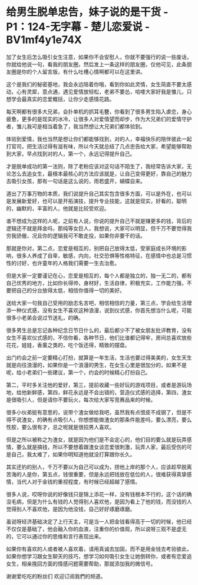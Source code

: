 # 给男生脱单忠告，妹子说的是干货 - P1：124-无字幕 - 楚儿恋爱说 - BV1mf4y1e74X

加了女生后怎么吸引女生注意，如果你不会安慰人，你就不要强行的说一些废话，你就给他说一句，看我的朋友圈，然后发上一条这样的朋友圈，仅他可见，此条朋友圈是你的个人留言版，有什么吐槽心情啊都可以在这里讲。

这个是我们的秘密基地，我会永远陪着你哦，看到你如此灵情，女生简直不要太感动，心有灵犀，意点通，遇见爱情放轻松，老弟不要怂，哈喽大家好我是雏儿，只想学会最真实的恋爱概括，让你少走感情花路。

每天啊都有很多大兄弟，会扑单机的抓耳毛簪，你看到了很多男生陷入虐恋，身心疲惫，更多的是现实的冰冷，让很多人对爱情望而却步，作为大兄弟们的爱情守护者，雏儿我可是相当着急了，我当然想让大兄弟们都体验到。

体验到爱情，我也当然是想让你们都能够找到，对的人，幸福快乐的陪伴彼此一起打官司，把生活过得有滋有味，所以今天就总结了几点忠告给大家，希望能够帮助到大家，早点找到对的人，第一个，永远记得提升自己。

才是脱单成功的第一法则，除了老粉应该对这句话不陌生了，我经常告诉大家，无论怎么去追女生，最根本最核心的方法应该就是，让自己变得更好，靠自己的魅力去吸引女孩，那有一句话是这么说的，雨若盛开，蝴蝶自来。

道出了万事万物的本质，我们说提升自己其实包含很多方面，可以是外在，也可以是发展新爱好，也可以是开拓演技，提升专业技能，这就是现实，好看的，聪明的，幽默的，丰富的人，他就是比较受欢迎。

谁不想成为这样的人呢，之前有人说，你说的提升自己不就是赚更多的钱，背后的逻辑还不就是拜金吗，那纯等女巨人，我想说，大家可以明显，但千万不要觉得我穷我骄傲，况且你的逻辑我可不敢走投，如果你非要干的话。

那就是你对，第二点，恋爱是相互的，别把自己放得太低，受家庭成长环境的影响，很多人养成了自卑，敏感，内向，社交恐惧等性格特征，在感情中也总是习惯性的讨好，也许童年的人格我们需要一生去治愈。

但是大家一定要谨记在心，恋爱是相互的，每个人都是独立的，独一无二的，都有自己优秀的地方，比如你长得帅，身材好，生活自律，积极充实，工作能力强，不要把自己的分台放得太低，相信你值得一切的美好。

送给大家一句我自己受用的励志名言吧，相信相信的力量，第三点，学会给生活增添一种仪式感，没有女生不喜欢这种浪漫，说到仪式感，你首先想当什么呢，可能很多小老弟会说过节送礼，的确。

很多男生总是忘记各种纪念日节日什么的，最后都少不了被女朋友批评教育，没有女生不喜欢仪式感的，不信你看，各种节日，他们比谁都记得牢，房间总喜欢放些花花，娃娃，香薰之类的，吃个饭还得，精致的摆盘。

出门约会之前一定要精心打扮，就算是一年生活，生活也要过得美美的，女生天生就是向往浪漫的，如果你是一个浪漫的男生，在女生心里是很加分的，如果不是呢，给小老弟们一些建议，第一个，约会的时候精心打扮自己。

第二，平时多关注他的爱好，第三，提前收藏一些好玩的游戏项目，或者是游玩场地，给他新鲜感，第四，鲜花永远是不会出错的，营造仪式感的选择，第四，渣女是很吸引人，但是请你不要玩火，每次给大家写竞赛品来的时候。

很多小伙弟挺有意思的，说带个渣女做给我吧，虽然我有点恨皮不成钢了，但是不得不说渣女，的确有点吸引人，你想想能做渣女的那条件能差吗，要么漂亮，要么性胶，要么很有才，总之呢就是很招男人喜欢。

但是之所以被称之为渣女，就是因为他们是不会定心的，他们目的要么就是玩弄感情，要么就是搞钱，所以不要想着跟渣女谈恋爱很刺激，玩弄人家，最后受伤的可是自己，我太难了，如果你明知道他就没打算跟你长久。

其实还钓的别人，千万不要以为自己可以成为，捞他上岸的那个人，应该趁早脱离苦海的人是你，第五点，钱很重要，但是永远把钱放在低位的人，很难获得真挚感情，当代人对于金钱的重视程度，有时候已经超越了感情。

很多人说，哎呀你说的好像钱只是锦上添花一样，没有钱根本不行的，这个话的确没毛病，但是为什么有钱的人觉得别人喜欢他，是因为看上了他的钱，而没钱的人觉得别人不喜欢他，是因为他没钱，自己好好琢磨琢磨。

虽说呀经济基础决定了上行天主，可是当一人把金钱看得高于一切的时候，他已经不仅仅是基础了，他会融入你的血液，注重你的价值观，所以说呀三观不是虚无的，它可以通过你的思维和言行表现出来。

如果你有喜欢的人或者被人喜欢着，请用真诚去加固，而不是用金钱去考验彼此，如果你想学习跟女生聊天的技巧，想学习如何吸引女生让她倒转你，或者有恋爱追女生，相亲挽回方面的情感问题需要帮助，那就添加我的微信号。

谢谢爱吃吃的粉丝们 欢迎订阅我們的频道。